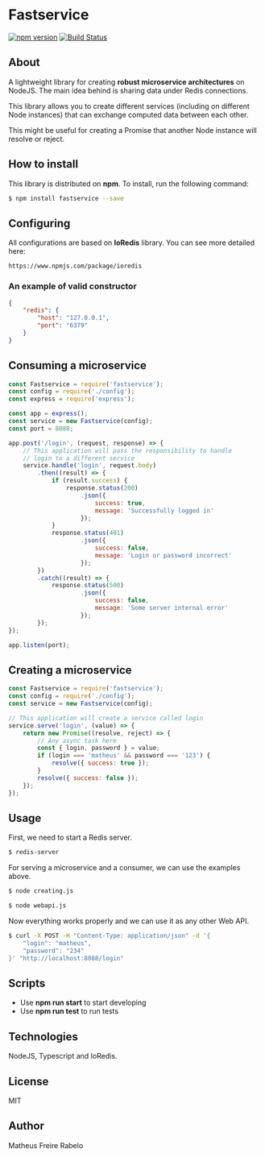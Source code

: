 # Fastservice
[![npm version](https://badge.fury.io/js/fastservice.svg)](https://badge.fury.io/js/fastservice) [![Build Status](https://travis-ci.org/matheusrabelo/FastService.svg?branch=master)](https://travis-ci.org/matheusrabelo/FastService)

## About
A lightweight library for creating **robust microservice architectures** on NodeJS.
The main idea behind is sharing data under Redis connections.

This library allows you to create different services (including on different Node instances) that can exchange computed data between each other.

This might be useful for creating a Promise that another Node instance will resolve or reject.

## How to install
This library is distributed on **npm**. To install, run the following command:
```bash
$ npm install fastservice --save
```

## Configuring
All configurations are based on **IoRedis** library. You can see more detailed here:
```
https://www.npmjs.com/package/ioredis
```

### An example of valid constructor

```json 
{
    "redis": {
        "host": "127.0.0.1",
        "port": "6379"
    }
}
```

## Consuming a microservice

```javascript
const Fastservice = require('fastservice');
const config = require('./config');
const express = require('express');

const app = express();
const service = new Fastservice(config);
const port = 8088;

app.post('/login', (request, response) => {
    // This application will pass the responsibility to handle
    // login to a different service
    service.handle('login', request.body)
        .then((result) => {
            if (result.success) {
                response.status(200)
                    .json({ 
                        success: true, 
                        message: 'Successfully logged in'
                    });
            }
            response.status(401)
                    .json({
                        success: false,
                        message: 'Login or password incorrect'
                    });
        })
        .catch((result) => {
            response.status(500)
                    .json({
                        success: false,
                        message: 'Some server internal error'
                    });
        });
});

app.listen(port);
```

## Creating a microservice

```javascript
const Fastservice = require('fastservice');
const config = require('./config');
const service = new Fastservice(config);

// This application will create a service called login
service.serve('login', (value) => {
    return new Promise((resolve, reject) => {
        // Any async task here
        const { login, password } = value;
        if (login === 'matheus' && password === '123') {
            resolve({ success: true });
        }
        resolve({ success: false });
    });
});
```

## Usage

First, we need to start a Redis server.

```bash
$ redis-server
```

For serving a microservice and a consumer, we can use the examples above.

```bash
$ node creating.js
``` 

```bash
$ node webapi.js
```

Now everything works properly and we can use it as any other Web API.

```bash
$ curl -X POST -H "Content-Type: application/json" -d '{
	"login": "matheus",
	"password": "234"
}' "http://localhost:8088/login"
```

## Scripts
- Use **npm run start** to start developing
- Use **npm run test** to run tests

## Technologies
NodeJS, Typescript and IoRedis.

## License
MIT

## Author
Matheus Freire Rabelo